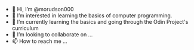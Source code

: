 - 👋 Hi, I’m @morudson000
- 👀 I’m interested in learning the basics of computer programming. 
- 🌱 I’m currently learning the basics and going through the Odin Project's curriculum
- 💞️ I’m looking to collaborate on ...
- 📫 How to reach me ...

<!---
morudson000/morudson000 is a ✨ special ✨ repository because its `README.md` (this file) appears on your GitHub profile.
You can click the Preview link to take a look at your changes.
--->
